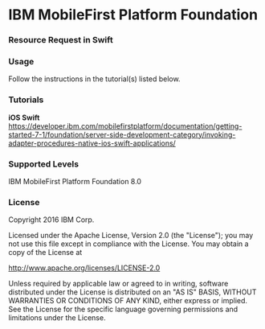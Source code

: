 IBM MobileFirst Platform Foundation
===
### Resource Request in Swift


### Usage
Follow the instructions in the tutorial(s) listed below.

### Tutorials

**iOS Swift**
https://developer.ibm.com/mobilefirstplatform/documentation/getting-started-7-1/foundation/server-side-development-category/invoking-adapter-procedures-native-ios-swift-applications/

### Supported Levels
IBM MobileFirst Platform Foundation 8.0

### License
Copyright 2016 IBM Corp.

Licensed under the Apache License, Version 2.0 (the "License");
you may not use this file except in compliance with the License.
You may obtain a copy of the License at

http://www.apache.org/licenses/LICENSE-2.0

Unless required by applicable law or agreed to in writing, software
distributed under the License is distributed on an "AS IS" BASIS,
WITHOUT WARRANTIES OR CONDITIONS OF ANY KIND, either express or implied.
See the License for the specific language governing permissions and
limitations under the License.
